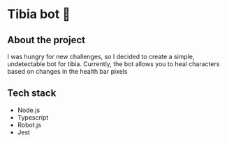 # Tibia bot 🤖️

## About the project 
I was hungry for new challenges, so I decided to create a simple, undetectable bot for tibia.
Currently, the bot allows you to heal characters based on changes in the health bar pixels

## Tech stack
- Node.js
- Typescript
- Robot.js
- Jest

